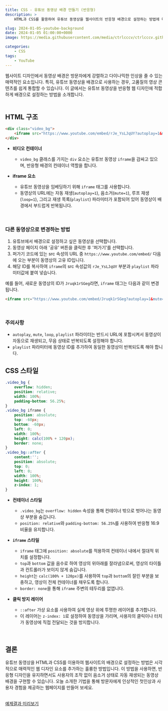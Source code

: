 ```yaml
---
title: CSS - 유튜브 동영상 배경 만들기 (반응형)
description: >  
    HTML과 CSS를 활용하여 유튜브 동영상을 웹사이트의 반응형 배경으로 설정하는 방법에 대해 상세하게 설명합니다. 동영상이 자동으로 재생되고 무음 상태로 반복되며, 클릭이나 터치를 방지하는 스타일링 기법을 다룹니다.

slug: 2024-01-05-youtube-background
date: 2024-01-05 01:00:00+0000
image: https://media.githubusercontent.com/media/ctrlcccv/ctrlcccv.github.io/master/assets/img/post/2024-01-05-youtube-background.webp

categories:
    - CSS
tags:
    - YouTube
---
```

웹사이트 디자인에서 동영상 배경은 방문자에게 강렬하고 다이나믹한 인상을 줄 수 있는 매력적인 요소입니다. 특히, 유튜브 동영상을 배경으로 사용하는 경우, 고품질의 영상 콘텐츠를 쉽게 통합할 수 있습니다. 이 글에서는 유튜브 동영상을 반응형 웹 디자인에 적합하게 배경으로 설정하는 방법을 소개합니다.  
<br>

## HTML 구조

```html
<div class="video_bg">
    <iframe src="https://www.youtube.com/embed/rJe_YsLJqUY?autoplay=1&mute=1&loop=1&playlist=rJe_YsLJqUY"></iframe>
</div>
```
* **비디오 컨테이너**
  * `video_bg` 클래스를 가지는 `div` 요소는 유튜브 동영상 `iframe`을 감싸고 있으며, 반응형 배경의 컨테이너 역할을 합니다.

* **iframe 요소**
  * 유튜브 동영상을 임베딩하기 위해 `iframe` 태그를 사용합니다.
  * 동영상의 URL에는 자동 재생(`autoplay=1`), 음소거(`mute=1`), 루프 재생(`loop=1`), 그리고 재생 목록(`playlist`) 파라미터가 포함되어 있어 동영상이 배경에서 부드럽게 반복됩니다.  
<br>

### 다른 동영상으로 변경하는 방법
1. 유튜브에서 배경으로 설정하고 싶은 동영상을 선택합니다.
2. 동영상 페이지 아래 '공유' 버튼을 클릭한 후 '퍼가기'를 선택합니다.
3. 퍼가기 코드에 있는 src 속성의 URL 중 `https://www.youtube.com/embed/` 다음에 오는 부분이 동영상의 고유 ID입니다.
4. 해당 ID를 복사하여 `iframe`의 src 속성값의 `rJe_YsLJqUY` 부분과 `playlist` 파라미터값에 붙여 넣습니다.

예를 들어, 새로운 동영상의 ID가 `Jruqk1rSGeg`라면, `iframe` 태그는 다음과 같이 변경됩니다.

```html
<iframe src="https://www.youtube.com/embed/Jruqk1rSGeg?autoplay=1&mute=1&loop=1&playlist=Jruqk1rSGeg"></iframe>
```
<br>

### 주의사항
- `autoplay`, `mute`, `loop`, `playlist` 파라미터는 반드시 URL에 포함시켜서 동영상이 자동으로 재생되고, 무음 상태로 반복되도록 설정해야 합니다.
- `playlist` 파라미터에 동영상 ID를 추가하여 동일한 동영상이 반복되도록 해야 합니다.

<script async src="https://pagead2.googlesyndication.com/pagead/js/adsbygoogle.js?client=ca-pub-8535540836842352" crossorigin="anonymous"></script>
<ins class="adsbygoogle"
     style="display:block; text-align:center;"
     data-ad-layout="in-article"
     data-ad-format="fluid"
     data-ad-client="ca-pub-8535540836842352"
     data-ad-slot="2974559225"></ins>
<script>
     (adsbygoogle = window.adsbygoogle || []).push({});
</script>

## CSS 스타일

```css
.video_bg {
    overflow: hidden;
    position: relative;
    width: 100%;
    padding-bottom: 56.25%;
}
.video_bg iframe {
    position: absolute;
    top: -60px;
    bottom: -60px;
    left: 0;
    width: 100%;
    height: calc(100% + 120px);
    border: none;
}
.video_bg::after {
    content:'';
    position: absolute;
    top: 0;
    left: 0;
    width: 100%;
    height: 100%;
    z-index: 1;
}
```
* **컨테이너 스타일**
  * `.video_bg`는 `overflow: hidden` 속성을 통해 컨테이너 밖으로 벗어나는 동영상 부분을 숨깁니다.
  * `position: relative`와 `padding-bottom: 56.25%`를 사용하여 반응형 16:9 비율을 유지합니다.

* **`iframe` 스타일**
  * `iframe` 태그에 `position: absolute`를 적용하여 컨테이너 내에서 절대적 위치를 설정합니다.
  * `top`과 `bottom` 값을 음수로 하여 영상의 위아래를 잘라냄으로써, 영상의 타이틀과 컨트롤러가 보이지 않게 숨깁니다.
  * `height`는 `calc(100% + 120px)`를 사용하여 `top`과 `bottom`의 잘린 부분을 보충하고, 영상이 전체 컨테이너를 채우도록 합니다.
  * `border: none`을 통해 `iframe` 주변의 테두리를 없앱니다. 

* **클릭 방지 레이어**
  * `::after` 가상 요소를 사용하여 실제 영상 위에 투명한 레이어를 추가합니다.
  * 이 레이어는 `z-index: 1`로 설정하여 동영상을 가리며, 사용자의 클릭이나 터치가 동영상에 직접 전달되는 것을 방지합니다.  
<br>

## 결론
유튜브 동영상을 HTML과 CSS를 이용하여 웹사이트의 배경으로 설정하는 방법은 시각적으로 매력적인 웹 디자인 요소를 추가하는 훌륭한 방법입니다. 이 방법을 사용하면, 반응형 디자인을 유지하면서도 사용자의 조작 없이 음소거 상태로 자동 재생되는 동영상 배경을 구현할 수 있습니다. 오늘 소개한 기법을 통해 방문자에게 인상적인 첫인상과 사용자 경험을 제공하는 웹페이지를 만들어 보세요.    
<br>

<div class="btn_wrap">
    <a target="_blank" href="https://ctrlcccv.github.io/ctrlcccv-demo/2024-01-05-youtube-background/">예제결과 미리보기</a>
</div>